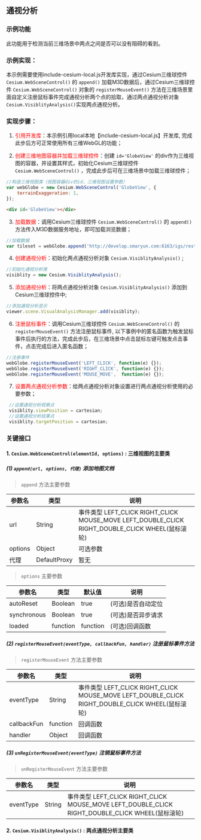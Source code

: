 ## 通视分析

### 示例功能

此功能用于检测当前三维场景中两点之间是否可以没有阻碍的看到。

### 示例实现：

本示例需要使用include-cesium-local.js开发库实现，通过Cesium三维球控件 `Cesium.WebSceneControl()` 的 `append()` 加载M3D数据后，通过Cesium三维球控件 `Cesium.WebSceneControl()` 对象的 `registerMouseEvent()` 方法在三维场景里面自定义注册鼠标事件完成通视分析两个点的拾取，通过两点通视分析对象 `Cesium.VisiblityAnalysis()`实现两点通视分析。

### 实现步骤：

1. <font color=red>引用开发库</font>：本示例引用local本地【include-cesium-local.js】开发库, 完成此步后方可正常使用所有三维WebGL的功能；

2. <font color=red>创建三维地图容器并加载三维球控件</font>：创建 `id='GlobeView'` 的div作为三维视图的容器，并设置其样式，初始化Cesium三维球控件 `Cesium.WebSceneControl()` ，完成此步后可在三维场景中加载三维球控件；

``` Javascript
//构造三维视图类（视图容器div的id，三维视图设置参数）
var webGlobe = new Cesium.WebSceneControl('GlobeView', {
    terrainExaggeration: 1,
});
```

``` html
<div id='GlobeView'></div>
```

3. <font color=red>加载数据</font>：调用Cesium三维球控件 `Cesium.WebSceneControl()` 的 `append()` 方法传入M3D数据服务地址，即可加载浏览数据；

``` Javascript
//加载数据
var tileset = webGlobe.append('http://develop.smaryun.com:6163/igs/rest/g3d/M3D', {});
```

4. <font color=red>创建通视分析</font>：初始化两点通视分析对象 `Cesium.VisiblityAnalysis()` ; 

``` Javascript
//初始化通视分析类
visiblity = new Cesium.VisiblityAnalysis();
```

5. <font color=red>添加通视分析</font>：将两点通视分析对象 `Cesium.VisiblityAnalysis()` 添加到Cesium三维球控件中; 

``` Javascript
//添加通视分析显示
viewer.scene.VisualAnalysisManager.add(visiblity);
```

6. <font color=red>注册鼠标事件</font>：调用Cesium三维球控件 `Cesium.WebSceneControl()` 的 `registerMouseEvent()` 方法注册鼠标事件, 以下事例中的匿名函数为触发鼠标事件后执行的方法，完成此步后，在三维场景中点击鼠标左键可触发点击事件，点击完成后进入匿名函数；

``` Javascript
//注册事件
webGlobe.registerMouseEvent('LEFT_CLICK', function(e) {});
webGlobe.registerMouseEvent('RIGHT_CLICK', function(e) {});
webGlobe.registerMouseEvent('MOUSE_MOVE',  function(e) {});
```

7. <font color=red>设置两点通视分析参数</font>：给两点通视分析对象设置进行两点通视分析使用的必要参数；

``` Javascript
 //设置通视分析观察点
 visiblity.viewPosition = cartesian;
 //设置通视分析结果点
 visiblity.targetPosition = cartesian;
```

### 关键接口
#### 1. `Cesium.WebSceneControl(elementId, options)` : 三维视图的主要类

##### (1) `append(url, options, 代理)` 添加地图文档

> `append` 方法主要参数

|参数名|类型|说明|
|-|-|-|
|url|String|事件类型 LEFT_CLICK RIGHT_CLICK MOUSE_MOVE LEFT_DOUBLE_CLICK RIGHT_DOUBLE_CLICK WHEEL(鼠标滚轮)|
|options|Object|可选参数|
|代理|DefaultProxy|暂无|

> `options` 主要参数

|参数名|类型|默认值|说明|
|-|-|-|-|
|autoReset|Boolean|true|(可选)是否自动定位|
|synchronous|Boolean|true|(可选)是否异步请求|
|loaded|function|function|(可选)回调函数|

##### (2) `registerMouseEvent(eventType, callbackFun, handler)` 注册鼠标事件方法

> `registerMouseEvent` 方法主要参数

|参数名|类型|说明|
|-|-|-|
|eventType|String|事件类型 LEFT_CLICK RIGHT_CLICK MOUSE_MOVE LEFT_DOUBLE_CLICK RIGHT_DOUBLE_CLICK WHEEL(鼠标滚轮)|
|callbackFun|function|回调函数|
|handler|Object|回调函数|

##### (3) `unRegisterMouseEvent(eventType)` 注销鼠标事件方法

> `unRegisterMouseEvent` 方法主要参数

|参数名|类型|说明|
|-|-|-|
|eventType|String|事件类型 LEFT_CLICK RIGHT_CLICK MOUSE_MOVE LEFT_DOUBLE_CLICK RIGHT_DOUBLE_CLICK WHEEL(鼠标滚轮)|

#### 2. `Cesium.VisiblityAnalysis()` : 两点通视分析主要类
